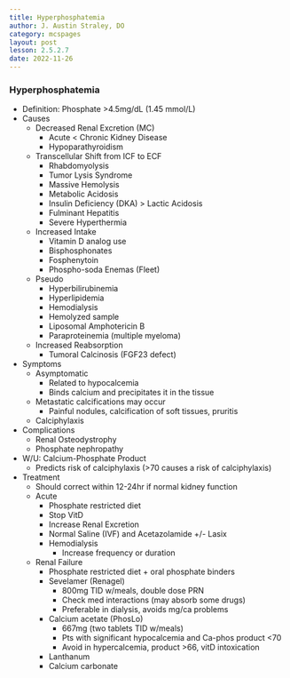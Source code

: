 ```yaml
---
title: Hyperphosphatemia
author: J. Austin Straley, DO
category: mcspages
layout: post
lesson: 2.5.2.7
date: 2022-11-26
---
```


<html>
    <meta charset="UTF-8">
    <meta name="viewport" content="width=device-width, initial-scale=1">
    <link href="{{site.baseurl}}/assets/grid/bootstrap-grid.min.css" rel="stylesheet">
    <link href="{{site.baseurl}}/assets/grid/grid.css" rel="stylesheet">
    <link rel="stylesheet" href="{{site.baseurl}}/assets/gitbook/gitbook-plugin-fontsettings/website.css">
    <link rel="stylesheet" href="{{site.baseurl}}/assets/gitbook/gitbook-plugin-search-pro/search.css">
    <link rel="stylesheet" href="{{site.baseurl}}/assets/gitbook/gitbook-plugin-back-to-top-button/plugin.css">
    <link rel="stylesheet" href="{{site.baseurl}}/assets/gitbook/style.css">
    <link rel="stylesheet" href="{{site.baseurl}}/assets/gitbook/rouge/{{ site.syntax_highlighter_style | default: 'colorful' }}.css">
    <meta name="HandheldFriendly" content="true"/>
    <meta name="viewport" content="width=device-width, initial-scale=1, user-scalable=no">
    <meta name="apple-mobile-web-app-capable" content="yes">
    <meta name="apple-mobile-web-app-status-bar-style" content="black">
    <link rel="apple-touch-icon-precomposed" sizes="152x152" href="{{site.baseurl}}/assets/gitbook/images/apple-touch-icon-precomposed-152.png">
    <link rel="shortcut icon" href="{{site.baseurl}}/{{site.favicon_path}}" type="image/x-icon">
    <style>
        .p {
            color: #B8B8B8;
        }
        .p1 {
            color
        }
    </style>
</html>

### Hyperphosphatemia
-	Definition: Phosphate >4.5mg/dL (1.45 mmol/L)
-	Causes
    -	Decreased Renal Excretion (MC)
        -	Acute < Chronic Kidney Disease
        -	Hypoparathyroidism
    -	Transcellular Shift from ICF to ECF
        -	Rhabdomyolysis
        -	Tumor Lysis Syndrome
        -	Massive Hemolysis
        -	Metabolic Acidosis
        -	Insulin Deficiency (DKA) > Lactic Acidosis
        -	Fulminant Hepatitis
        -	Severe Hyperthermia
    -	Increased Intake
        -	Vitamin D analog use
        -	Bisphosphonates
        -	Fosphenytoin
        -	Phospho-soda Enemas (Fleet)
    -	Pseudo
        -	Hyperbilirubinemia
        -	Hyperlipidemia
        -	Hemodialysis
        -	Hemolyzed sample
        -	Liposomal Amphotericin B
        -	Paraproteinemia (multiple myeloma)
    -	Increased Reabsorption
        -	Tumoral Calcinosis (FGF23 defect)
-	Symptoms
    -	Asymptomatic
        -	Related to hypocalcemia
        -	Binds calcium and precipitates it in the tissue
    -	Metastatic calcifications may occur
        -	Painful nodules, calcification of soft tissues, pruritis
    -	Calciphylaxis
-	Complications
    -	Renal Osteodystrophy
    -	Phosphate nephropathy
-	W/U: Calcium-Phosphate Product
    -	Predicts risk of calciphylaxis (>70 causes a risk of calciphylaxis)
-	Treatment
    -	Should correct within 12-24hr if normal kidney function
    -	Acute
        -	Phosphate restricted diet
        -	Stop VitD
        -	Increase Renal Excretion
        -	Normal Saline (IVF) and Acetazolamide +/- Lasix
        -	Hemodialysis
            -	Increase frequency or duration
    -	Renal Failure
        -	Phosphate restricted diet + oral phosphate binders
        -	Sevelamer (Renagel)
            -	800mg TID w/meals, double dose PRN
            -	Check med interactions (may absorb some drugs)
            -	Preferable in dialysis, avoids mg/ca problems
        -	Calcium acetate (PhosLo)
            -	667mg (two tablets TID w/meals)
            -	Pts with significant hypocalcemia and Ca-phos product <70
            -	Avoid in hypercalcemia, product >66, vitD intoxication
        -	Lanthanum
        -	Calcium carbonate
